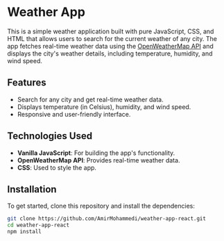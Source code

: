 # Weather App 

This is a simple weather application built with pure JavaScript, CSS, and HTML that allows users to search for the current weather of any city. The app fetches real-time weather data using the [OpenWeatherMap API](https://openweathermap.org/api) and displays the city's weather details, including temperature, humidity, and wind speed.

## Features

- Search for any city and get real-time weather data.
- Displays temperature (in Celsius), humidity, and wind speed.
- Responsive and user-friendly interface.

## Technologies Used

- **Vanilla JavaScript**: For building the app's functionality.
- **OpenWeatherMap API**: Provides real-time weather data.
- **CSS**: Used to style the app.

## Installation

To get started, clone this repository and install the dependencies:

```bash
git clone https://github.com/AmirMohammedi/weather-app-react.git
cd weather-app-react
npm install
